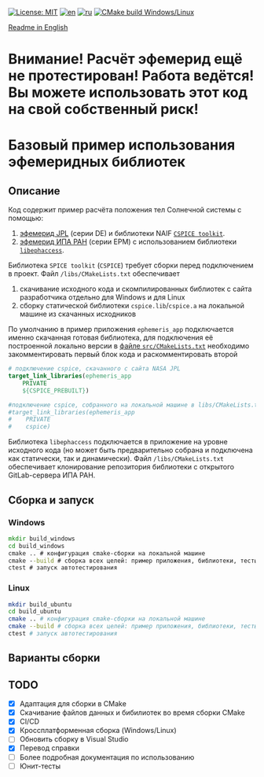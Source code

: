 [![License: MIT](https://img.shields.io/badge/License-MIT-yellow.svg)](https://opensource.org/licenses/MIT) [![en](https://img.shields.io/badge/lang-en-green.svg)](README.md) [![ru](https://img.shields.io/badge/lang-ru-green.svg)](README.RU.md) [![CMake build Windows/Linux](https://github.com/Ornstein89/ephemeris_generic_example/actions/workflows/cmake-multi-platform.yml/badge.svg)](https://github.com/Ornstein89/ephemeris_generic_example/actions/workflows/cmake-multi-platform.yml)

[Readme in English](README.md)

# Внимание! Расчёт эфемерид ещё не протестирован! Работа ведётся! Вы можете использовать этот код на свой собственный риск!

# Базовый пример использования эфемеридных библиотек

## Описание

Код содержит пример расчёта положения тел Солнечной системы с помощью:

1) [эфемерид JPL](https://ssd.jpl.nasa.gov/planets/eph_export.html) (серии DE) и библиотеки NAIF [`CSPICE toolkit`](https://naif.jpl.nasa.gov/naif/toolkit.html).
2) [эфемерид ИПА РАН](https://iaaras.ru/dept/ephemeris/epm/) (серии EPM) с использованием библиотеки [`libephaccess`](https://gitlab.iaaras.ru/iaaras/ephemeris-access).

Библиотека `SPICE toolkit` (`CSPICE`) требует сборки перед подключением в проект. Файл `/libs/CMakeLists.txt` обеспечивает

1) скачивание исходного кода и скомпилированных библиотек с сайта разработчика отдельно для Windows и для Linux
2) сборку статической библиотеки `cspice.lib`/`cspice.a` на локальной машине из скачанных исходников

По умолчанию в пример приложения `ephemeris_app` подключается именно скачанная готовая библиотека, для подключения её построенной локально версии в [файле `src/CMakeLists.txt`](./src/CMakeLists.txt?plain=1#L38-L45) необходимо закомментировать первый блок кода и раскомментировать второй

```cmake
# подключение cspice, скачанного с сайта NASA JPL
target_link_libraries(ephemeris_app
    PRIVATE
    ${CSPICE_PREBUILT})

#подключение cspice, собранного на локальной машине в libs/CMakeLists.txt
#target_link_libraries(ephemeris_app
#    PRIVATE
#    cspice)
```

Библиотека `libephaccess` подключается в приложение на уровне исходного кода (но может быть предварительно собрана и подключена как статически, так и динамически). Файл `/libs/CMakeLists.txt` обеспечивает клонирование репозитория библиотеки с открытого GitLab-сервера ИПА РАН.

## Сборка и запуск

### Windows

```bat
mkdir build_windows
cd build_windows
cmake .. # конфигурация cmake-сборки на локальной машине
cmake --build # сборка всех целей: пример приложения, библиотеки, тесты
ctest # запуск автотестирования
```

### Linux

```bash
mkdir build_ubuntu
cd build_ubuntu
cmake .. # конфигурация cmake-сборки на локальной машине
cmake --build # сборка всех целей: пример приложения, библиотеки, тесты
ctest # запуск автотестирования
```

## Варианты сборки

## TODO

* [x] Адаптация для сборки в CMake
* [x] Скачивание файлов данных и бибилиотек во время сборки CMake
* [x] CI/CD
* [x] Кроссплатформенная сборка (Windows/Linux)
* [ ] Обновить сборку  в Visual Studio
* [x] Перевод справки
* [ ] Более подробная документация по использованию
* [ ] Юнит-тесты
